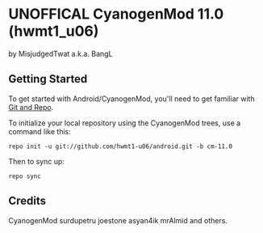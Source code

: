 UNOFFICAL CyanogenMod 11.0 (hwmt1_u06)
===========
by MisjudgedTwat a.k.a. BangL

Getting Started
---------------

To get started with Android/CyanogenMod, you'll need to get
familiar with [Git and Repo](http://source.android.com/source/using-repo.html).

To initialize your local repository using the CyanogenMod trees, use a command like this:

    repo init -u git://github.com/hwmt1-u06/android.git -b cm-11.0

Then to sync up:

    repo sync

Credits
---------------
CyanogenMod
surdupetru
joestone
asyan4ik
mrAlmid
and others.